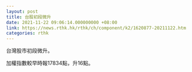 ```yaml
---
layout: post
title: 台股初段微升
date: 2021-11-22 09:06:14.000000000 +08:00
link: https://news.rthk.hk/rthk/ch/component/k2/1620877-20211122.htm
categories: rthk
---
```


台灣股市初段微升。

加權指數較早時報17834點，升16點。
